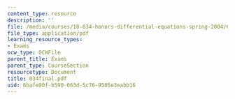 ```yaml
---
content_type: resource
description: ''
file: /media/courses/18-034-honors-differential-equations-spring-2004/6bafe90fb590063d5c769505e3eabb16_034final.pdf
file_type: application/pdf
learning_resource_types:
- Exams
ocw_type: OCWFile
parent_title: Exams
parent_type: CourseSection
resourcetype: Document
title: 034final.pdf
uid: 6bafe90f-b590-063d-5c76-9505e3eabb16
---
```

